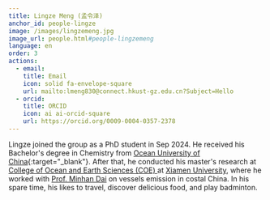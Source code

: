 ```yaml
---
title: Lingze Meng (孟令泽)
anchor_id: people-lingze
image: /images/lingzemeng.jpg
image_url: people.html#people-lingzemeng
language: en
order: 3
actions:
  - email:
    title: Email
    icon: solid fa-envelope-square
    url: mailto:lmeng830@connect.hkust-gz.edu.cn?Subject=Hello
  - orcid:
    title: ORCID
    icon: ai ai-orcid-square
    url: https://orcid.org/0009-0004-0357-2378
---
```


Lingze joined the group as a PhD student in Sep 2024. He received his Bachelor's degree in Chemistry from [Ocean University of China](https://www.ouc.edu.cn/){:target="_blank"}. After that, he conducted his master's research at [College of Ocean and Earth Sciences (COE) ](https://coe.xmu.edu.cn/xygk/xyjj.htm) at [Xiamen University](https://www.xmu.edu.cn/), where he worked with [Prof. Minhan Dai](https://mel2.xmu.edu.cn/faculty/MinhanDai/) on vessels emission in costal China. In his spare time, his likes to travel, discover delicious food, and play badminton.
